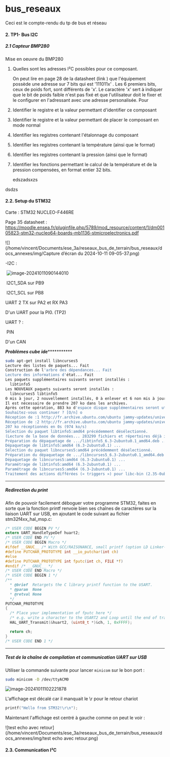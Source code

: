 # bus_reseaux



Ceci est le compte-rendu du tp de bus et réseau

#### 2. TP1- Bus I2C

##### 2.1 Capteur BMP280

Mise en oeuvre du BMP280 

1. Quelles sont les adresses I²C possibles pour ce composant.

   On peut lire en page 28 de la datasheet (link ) que l'équipement possède une adresse sur 7 bits qui est '111011x' . Les 6 premiers bits, ceux de poids fort, sont différents de 'x'. Le caractère 'x' sert à indiquer que le bit de poids faible n'est pas fixé et que l'utilisateur doit le fixer et le configurer en l'adressant avec une adresse personalisée. 
   Pour 

   

   

   

2. Identifier le registre et la valeur permettant d'identifier ce composant

3. Identifier  le registre et la valeur permettant de placer le composant en mode normal

4. Identifier  les registres contenant l'étalonnage du composant

5. Identifier  les registres contenant la température (ainsi que le format)

6. Identifier  les registres contenant la pression (ainsi que le format)

7. Identifier les fonctions permettant le calcul de la température et de la pression compensées, en format entier 32 bits.

   edszadsxzs

dsdzs





#### 2.2. Setup du STM32

Carte : STM32 NUCLEO-F446RE

Page 35 datasheet : https://moodle.ensea.fr/pluginfile.php/5789/mod_resource/content/1/dm00105823-stm32-nucleo64-boards-mb1136-stmicroelectronics.pdf

![](/home/vincent/Documents/ese_3a/reseaux_bus_de_terrain/bus_reseaux/docs_annexes/img/Capture d’écran du 2024-10-11 09-05-37.png)

-I2C : 

​	![image-20241011090144010](/home/vincent/snap/typora/90/.config/Typora/typora-user-images/image-20241011090144010.png)

​	I2C1_SDA sur PB9 

​	I2C1_SCL sur PB8 

UART 2
	TX sur PA2 et RX  PA3



D'un UART pour la PI0. (TP2)

UART ? : 

​	PIN 



D'un CAN 

*****************Problèmes cube ide****************************

```bash
sudo apt-get install libncurses5
Lecture des listes de paquets... Fait
Construction de l'arbre des dépendances... Fait
Lecture des informations d'état... Fait      
Les paquets supplémentaires suivants seront installés : 
  libtinfo5
Les NOUVEAUX paquets suivants seront installés :
  libncurses5 libtinfo5
0 mis à jour, 2 nouvellement installés, 0 à enlever et 6 non mis à jour.
Il est nécessaire de prendre 207 ko dans les archives.
Après cette opération, 883 ko d'espace disque supplémentaires seront utilisés.
Souhaitez-vous continuer ? [O/n] o
Réception de :1 http://fr.archive.ubuntu.com/ubuntu jammy-updates/universe amd64 libtinfo5 amd64 6.3-2ubuntu0.1 [100 kB]
Réception de :2 http://fr.archive.ubuntu.com/ubuntu jammy-updates/universe amd64 libncurses5 amd64 6.3-2ubuntu0.1 [107 kB]
207 ko réceptionnés en 0s (974 ko/s)   
Sélection du paquet libtinfo5:amd64 précédemment désélectionné.
(Lecture de la base de données... 283299 fichiers et répertoires déjà installés.)
Préparation du dépaquetage de .../libtinfo5_6.3-2ubuntu0.1_amd64.deb ...
Dépaquetage de libtinfo5:amd64 (6.3-2ubuntu0.1) ...
Sélection du paquet libncurses5:amd64 précédemment désélectionné.
Préparation du dépaquetage de .../libncurses5_6.3-2ubuntu0.1_amd64.deb ...
Dépaquetage de libncurses5:amd64 (6.3-2ubuntu0.1) ...
Paramétrage de libtinfo5:amd64 (6.3-2ubuntu0.1) ...
Paramétrage de libncurses5:amd64 (6.3-2ubuntu0.1) ...
Traitement des actions différées (« triggers ») pour libc-bin (2.35-0ubuntu3.8) ...

```



*************************************

##### **Redirection du print**

Afin de pouvoir facilement déboguer votre programme STM32, faites en  sorte que la fonction printf renvoie bien ses chaînes de caractères sur  la liaison UART sur USB, en ajoutant le code suivant au fichier  stm32f4xx_hal_msp.c:

```c
/* USER CODE BEGIN PV */
extern UART_HandleTypeDef huart2;
/* USER CODE END PV */
/* USER CODE BEGIN Macro */
#ifdef __GNUC__ /* With GCC/RAISONANCE, small printf (option LD Linker->Libraries->Small printf    set to 'Yes') calls __io_putchar() */
#define PUTCHAR_PROTOTYPE int __io_putchar(int ch)
#else
#define PUTCHAR_PROTOTYPE int fputc(int ch, FILE *f)
#endif /* __GNUC__ */
/* USER CODE END Macro */
/* USER CODE BEGIN 1 */
/**
  * @brief  Retargets the C library printf function to the USART.
  * @param  None
  * @retval None
  */
PUTCHAR_PROTOTYPE
{
  /* Place your implementation of fputc here */
  /* e.g. write a character to the USART2 and Loop until the end of transmission */
  HAL_UART_Transmit(&huart2, (uint8_t *)&ch, 1, 0xFFFF);

  return ch;
}
/* USER CODE END 1 */
```



*********************************************

##### **Test de la chaîne de compilation et communication UART sur USB**

Utiliser la commande suivante pour lancer `minicom` sur le bon port :

```bash
sudo minicom -D /dev/ttyACM0
```

![image-20241011102221878](/home/vincent/Documents/ese_3a/reseaux_bus_de_terrain/bus_reseaux/docs_annexes/img/capture_envoie_liaison_serie.png)

L'affichage est décalé car il manquait le \r pour le retour chariot 

```c
printf("Hello from STM32!\r\n");
```

Maintenant l'affichage est centré à gauche comme on peut le voir : 


![test echo avec retour](/home/vincent/Documents/ese_3a/reseaux_bus_de_terrain/bus_reseaux/docs_annexes/img/test echo avec retour.png)



#### 2.3. Communication I²C



